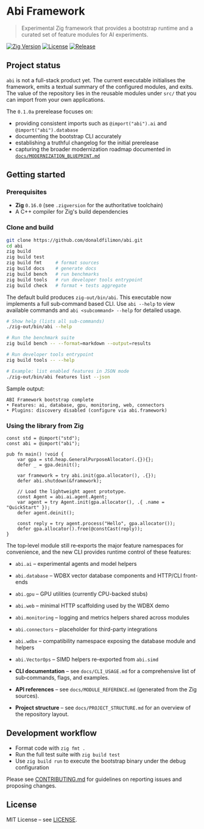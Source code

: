 # Abi Framework
> Experimental Zig framework that provides a bootstrap runtime and a curated set of feature modules for AI experiments.

[![Zig Version](https://img.shields.io/badge/Zig-0.16.0-orange.svg)](https://ziglang.org/)
[![License](https://img.shields.io/badge/License-MIT-blue.svg)](LICENSE)
[![Release](https://img.shields.io/badge/Version-0.1.0a-purple.svg)](CHANGELOG.md)

## Project status

`abi` is not a full-stack product yet. The current executable initialises the framework, emits a textual summary of the configured
modules, and exits. The value of the repository lies in the reusable modules under `src/` that you can import from your own
applications.

The `0.1.0a` prerelease focuses on:

- providing consistent imports such as `@import("abi").ai` and `@import("abi").database`
- documenting the bootstrap CLI accurately
- establishing a truthful changelog for the initial prerelease
- capturing the broader modernization roadmap documented in [`docs/MODERNIZATION_BLUEPRINT.md`](docs/MODERNIZATION_BLUEPRINT.md)

## Getting started

### Prerequisites

- **Zig** `0.16.0` (see `.zigversion` for the authoritative toolchain)
- A C++ compiler for Zig's build dependencies

### Clone and build

```bash
git clone https://github.com/donaldfilimon/abi.git
cd abi
zig build
zig build test
zig build fmt     # format sources
zig build docs    # generate docs
zig build bench   # run benchmarks
zig build tools   # run developer tools entrypoint
zig build check   # format + tests aggregate
```

The default build produces `zig-out/bin/abi`. This executable now implements a full sub‑command based CLI. Use `abi --help` to view available commands and `abi <subcommand> --help` for detailed usage.

```bash
# Show help (lists all sub‑commands)
./zig-out/bin/abi --help

# Run the benchmark suite
zig build bench -- --format=markdown --output=results

# Run developer tools entrypoint
zig build tools -- --help

# Example: list enabled features in JSON mode
./zig-out/bin/abi features list --json
```

Sample output:

```
ABI Framework bootstrap complete
• Features: ai, database, gpu, monitoring, web, connectors
• Plugins: discovery disabled (configure via abi.framework)
```

### Using the library from Zig

```zig
const std = @import("std");
const abi = @import("abi");

pub fn main() !void {
    var gpa = std.heap.GeneralPurposeAllocator(.{}){};
    defer _ = gpa.deinit();

    var framework = try abi.init(gpa.allocator(), .{});
    defer abi.shutdown(&framework);

    // Load the lightweight agent prototype.
    const Agent = abi.ai.agent.Agent;
    var agent = try Agent.init(gpa.allocator(), .{ .name = "QuickStart" });
    defer agent.deinit();

    const reply = try agent.process("Hello", gpa.allocator());
    defer gpa.allocator().free(@constCast(reply));
}
```

The top‑level module still re‑exports the major feature namespaces for convenience, and the new CLI provides runtime control of these features:

- `abi.ai` – experimental agents and model helpers
- `abi.database` – WDBX vector database components and HTTP/CLI front-ends
- `abi.gpu` – GPU utilities (currently CPU-backed stubs)
- `abi.web` – minimal HTTP scaffolding used by the WDBX demo
- `abi.monitoring` – logging and metrics helpers shared across modules
- `abi.connectors` – placeholder for third-party integrations
- `abi.wdbx` – compatibility namespace exposing the database module and helpers
- `abi.VectorOps` – SIMD helpers re-exported from `abi.simd`

- **CLI documentation** – see `docs/CLI_USAGE.md` for a comprehensive list of sub‑commands, flags, and examples.  
- **API references** – see `docs/MODULE_REFERENCE.md` (generated from the Zig sources).  
- **Project structure** – see `docs/PROJECT_STRUCTURE.md` for an overview of the repository layout.

## Development workflow

- Format code with `zig fmt .`
- Run the full test suite with `zig build test`
- Use `zig build run` to execute the bootstrap binary under the debug configuration

Please see [CONTRIBUTING.md](CONTRIBUTING.md) for guidelines on reporting issues and proposing changes.

## License

MIT License – see [LICENSE](LICENSE).
